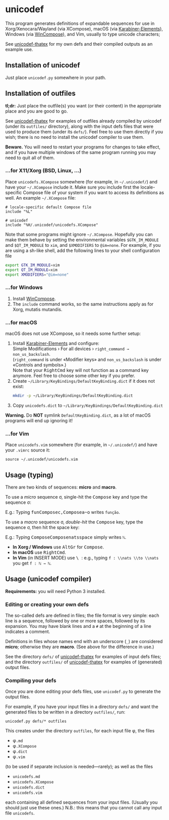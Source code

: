 # unicodef

This program generates definitions of expandable sequences for use in
Xorg/Xenocara/Wayland (via XCompose), macOS (via [Karabiner-Elements]),
Windows (via [WinCompose]), and Vim, usually to type unicode characters;

See [unicodef-thatex] for my own defs and their compiled outputs as an example use.


## Installation of unicodef

Just place `unicodef.py` somewhere in your path.


## Installation of outfiles

**tl;dr:** Just place the outfile(s) you want (or their content) in the
appropriate place and you are good to go.

See [unicodef-thatex] for examples of outfiles already compiled by unicodef (under its `outfiles/` directory),
along with the input defs files that were used to produce them (under its `defs/`).
Feel free to use them directly if you wish; there is no need to install the unicodef compiler to use them.

**Beware.** You will need to restart your programs for changes to take effect,
and if you have multiple windows of the same program running you may need to quit all of them.

### …for X11/Xorg (BSD, Linux, …)

Place `unicodefs.XCompose` somewhere (for example, in `~/.unicodef/`) and have your
`~/.XCompose` include it.  Make sure you include first the locale-specific Compose
file of your system if you want to access its definitions as well.
An example `~/.XCompose` file:
```
# locale-specific default Compose file
include "%L"

# unicodef
include "%H/.unicodef/unicodefs.XCompose"
```

Note that some programs might ignore `~/.XCompose`.  Hopefully you can make them behave
by setting the environmental variables `$GTK_IM_MODULE` and `$QT_IM_MODULE` to `xim`,
and `$XMODIFIERS` to `@im=none`.
For example, if you are using a sh-like shell, add the following lines to your shell configuration file
```sh
export GTK_IM_MODULE=xim
export QT_IM_MODULE=xim
export XMODIFIERS="@im=none"
```

### …for Windows

1. Install [WinCompose].
2. The `include` command works, so the same instructions apply as for Xorg, mutatis mutandis.

### …for macOS

macOS does not use XCompose, so it needs some further setup:

1. Install [Karabiner-Elements] and configure:  
   Simple Modifications › For all devices › `right_command → non_us_backslash`.  
   (`right_command` is under «Modifier keys» and `non_us_backslash` is under «Controls and symbols».)  
   Note that your <kbd>RightCmd</kbd> key will not function as a command key anymore.
   Feel free to choose some other key if you prefer.
2. Create `~/Library/KeyBindings/DefaultKeyBinding.dict` if it does not exist:
   ```sh
   mkdir -p ~/Library/KeyBindings/DefaultKeyBinding.dict
   ```
3. Copy `unicodefs.dict` to `~/Library/KeyBindings/DefaultKeyBinding.dict`

**Warning.**
Do **NOT** symlink `DefaultKeyBinding.dict`, as a lot of macOS programs will end up ignoring it!


### …for Vim

Place `unicodefs.vim` somewhere (for example, in `~/.unicodef/`) and have your `.vimrc` source it:
```vim
source ~/.unicodef/unicodefs.vim
```

## Usage (typing)

There are two kinds of sequences: **micro** and **macro**.

To use a *micro* sequence σ, single-hit the <kbd>Compose</kbd> key and type the sequence σ:

E.g.: Typing <kbd>f</kbd><kbd>u</kbd><kbd>n</kbd><kbd>Compose</kbd><kbd>c</kbd><kbd>,</kbd><kbd>Compose</kbd><kbd>a</kbd><kbd>~</kbd><kbd>o</kbd> writes `função`.

To use a *macro* sequence σ, *double-hit* the <kbd>Compose</kbd> key, type the sequence σ, then hit the space key:

E.g.: Typing <kbd>Compose</kbd><kbd>Compose</kbd><kbd>n</kbd><kbd>a</kbd><kbd>t</kbd><kbd>s</kbd><kbd>space</kbd> simply writes `ℕ`.

* **In Xorg / Windows** use <kbd>AltGr</kbd> for <kbd>Compose</kbd>.
* **In macOS** use <kbd>RightCmd</kbd>.
* **In Vim** (in INSERT MODE) use <kbd> \ </kbd>: e.g., typing `f : \\nats \\to \\nats` you get `f : ℕ → ℕ`.


## Usage (unicodef compiler)

**Requirements:** you will need Python 3 installed.

### Editing or creating your own defs

The so-called defs are defined in files; the file format is very simple:
each line is a sequence, followed by one or more spaces, followed by its expansion.
You may have blank lines and a `#` at the beginning of a line indicates a comment.

Definitions in files whose names end with an underscore (`_`) are considered **micro**;
otherwise they are **macro**.  (See above for the difference in use.)

See the directory `defs/` of [unicodef-thatex] for examples of input defs files;
and the directory `outfiles/` of [unicodef-thatex] for examples of (generated) output files.

### Compiling your defs

Once you are done editing your defs files, use `unicodef.py` to generate the output files.

For example, if you have your input files in a directory `defs/` and want the generated files
to be written in a directory `outfiles/`, run:

```shell
unicodef.py defs/* outfiles
```

This creates under the directory `outfiles`, for each input file φ, the files

* φ`.md`
* φ`.XCompose`
* φ`.dict`
* φ`.vim`

(to be used if separate inclusion is needed—rarely); as well as the files

* `unicodefs.md`
* `unicodefs.XCompose`
* `unicodefs.dict`
* `unicodefs.vim`

each containing all defined sequences from your input files.  (Usually you should just use these ones.)
N.B.: this means that you cannot call any input file `unicodefs`.


[unicodefs.md]:       outfiles/unicodefs.md
[unicodef-thatex]:    https://github.com/tsouanas/unicodef-thatex
[ThaTeX]:             https://github.com/tsouanas/thatex
[WinCompose]:         https://github.com/samhocevar/wincompose
[Karabiner-Elements]: https://karabiner-elements.pqrs.org/

